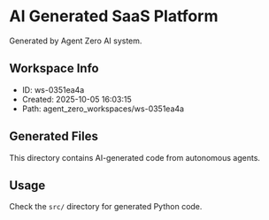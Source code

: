 # AI Generated SaaS Platform

Generated by Agent Zero AI system.

## Workspace Info
- ID: ws-0351ea4a
- Created: 2025-10-05 16:03:15
- Path: agent_zero_workspaces/ws-0351ea4a

## Generated Files
This directory contains AI-generated code from autonomous agents.

## Usage
Check the `src/` directory for generated Python code.

